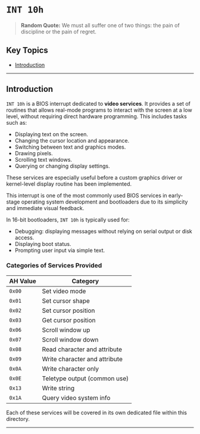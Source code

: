 # `INT 10h`

> **Random Quote:** We must all suffer one of two things: the pain of discipline or the pain of regret.

## Key Topics

+ [Introduction](#introduction)

---

## Introduction

`INT 10h` is a BIOS interrupt dedicated to **video services**. It provides a set of routines that allows real-mode programs to interact with the screen at a low level, without requiring direct hardware programming. This includes tasks such as:

+ Displaying text on the screen.
+ Changing the cursor location and appearance.
+ Switching between text and graphics modes.
+ Drawing pixels.
+ Scrolling text windows.
+ Querying or changing display settings.

These services are especially useful before a custom graphics driver or kernel-level display routine has been implemented.

This interrupt is one of the most commonly used BIOS services in early-stage operating system development and bootloaders due to its simplicity and immediate visual feedback.

In 16-bit bootloaders, `INT 10h` is typically used for:

+ Debugging: displaying messages without relying on serial output or disk access.
+ Displaying boot status.
+ Prompting user input via simple text.

### Categories of Services Provided

| AH Value | Category                      |
| -------- | ----------------------------- |
| `0x00`   | Set video mode                |
| `0x01`   | Set cursor shape              |
| `0x02`   | Set cursor position           |
| `0x03`   | Get cursor position           |
| `0x06`   | Scroll window up              |
| `0x07`   | Scroll window down            |
| `0x08`   | Read character and attribute  |
| `0x09`   | Write character and attribute |
| `0x0A`   | Write character only          |
| `0x0E`   | Teletype output (common use)  |
| `0x13`   | Write string                  |
| `0x1A`   | Query video system info       |

Each of these services will be covered in its own dedicated file within this directory.

---
